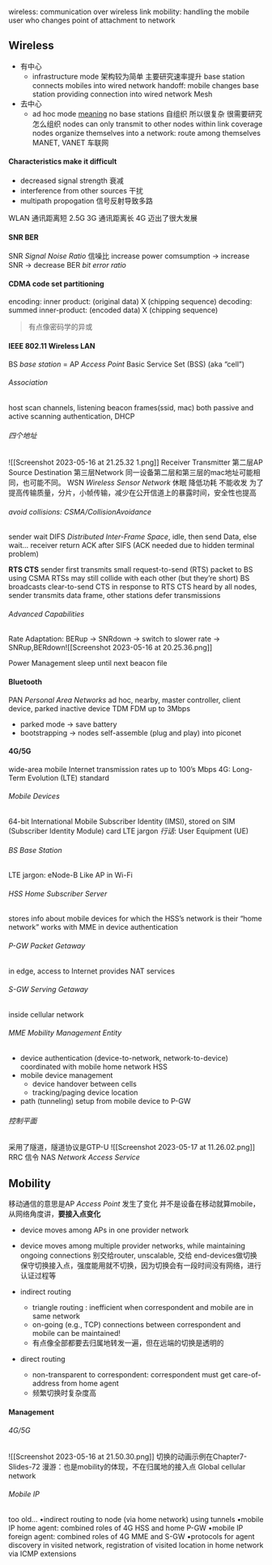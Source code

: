wireless: communication over wireless link
mobility: handling the mobile user who changes point of attachment to network

## Wireless
- 有中心
	- infrastructure mode 架构较为简单 主要研究速率提升
		base station connects mobiles into wired network
		handoff: mobile changes base station providing connection into wired network
		Mesh
- 去中心
	- ad hoc mode [meaning](https://en.wikipedia.org/wiki/Ad_hoc)
		no base stations 自组织 所以很复杂 很需要研究怎么组织
		nodes can only transmit to other nodes within link coverage
		nodes organize themselves into a network: route among themselves
		MANET, VANET 车联网

#### Characteristics make it difficult
- decreased signal strength 衰减
- interference from other sources 干扰
- multipath propogation 信号反射导致多路

WLAN 通讯距离短
2.5G 3G 通讯距离长
4G 迈出了很大发展

#### SNR BER
SNR *Signal Noise Ratio* 信噪比
increase power comsumption -> increase SNR -> decrease BER *bit error ratio*

#### CDMA code set partitioning
encoding: inner product: (original data) X (chipping sequence)
decoding: summed inner-product: (encoded data) X (chipping sequence)
> 有点像密码学的异或

#### IEEE 802.11 Wireless LAN
BS *base station* = AP *Access Point*
Basic Service Set (BSS) (aka “cell”)

###### Association
host scan channels, listening beacon frames(ssid, mac)
both passive and active scanning
authentication, DHCP

###### 四个地址
![[Screenshot 2023-05-16 at 21.25.32 1.png]]
Receiver Transmitter 第二层AP
Source Destination 第三层Network
同一设备第二层和第三层的mac地址可能相同，也可能不同。
WSN *Wireless Sensor Network* 休眠 降低功耗 不能收发
为了提高传输质量，分片，小帧传输，减少在公开信道上的暴露时间，安全性也提高

###### avoid collisions: CSMA/CollisionAvoidance
sender wait DIFS *Distributed Inter-Frame Space*, idle, then send Data, else wait...
receiver return ACK after SIFS (ACK needed due to hidden terminal problem)

**RTS CTS**
sender first transmits small request-to-send (RTS) packet to BS using CSMA
RTSs may still collide with each other (but they’re short)
BS broadcasts clear-to-send CTS in response to RTS
CTS heard by all nodes, sender transmits data frame, other stations defer transmissions

###### Advanced Capabilities
Rate Adaptation: BERup -> SNRdown -> switch to slower rate -> SNRup,BERdown![[Screenshot 2023-05-16 at 20.25.36.png]]

Power Management
sleep until next beacon file

#### Bluetooth 
PAN *Personal Area Networks*
ad hoc, nearby, master controller, client device, parked inactive device
TDM FDM up to 3Mbps
- parked mode -> save battery
- bootstrapping -> nodes self-assemble (plug and play) into piconet

#### 4G/5G
wide-area mobile Internet
transmission rates up to 100’s Mbps
4G: Long-Term Evolution (LTE) standard
###### Mobile Devices
64-bit International Mobile Subscriber Identity (IMSI), stored on SIM (Subscriber Identity Module) card
LTE jargon *行话*: User Equipment (UE)
###### BS *Base Station*
LTE jargon: eNode-B
Like AP in Wi-Fi
###### HSS *Home Subscriber Server*
stores info about mobile devices for which the HSS’s network is their “home network”
works with MME in device authentication
###### P-GW *Packet Getaway* 
in edge, access to Internet
provides NAT services
###### S-GW *Serving Getaway*
inside cellular network
###### MME *Mobility Management Entity*
- device authentication (device-to-network, network-to-device) coordinated with mobile home network HSS
- mobile device management
	- device handover between cells
	- tracking/paging device location
- path (tunneling) setup from mobile device to P-GW

###### 控制平面
采用了隧道，隧道协议是GTP-U
![[Screenshot 2023-05-17 at 11.26.02.png]]
RRC 信令
NAS *Network Access Service*


## Mobility
移动通信的意思是AP *Access Point* 发生了变化
并不是设备在移动就算mobile，从网络角度讲，**要接入点变化**
- device moves among APs in one provider network
- device moves among multiple provider networks, while maintaining ongoing connections
别交给router, unscalable, 交给 end-devices做切换
保守切换接入点，强度能用就不切换，因为切换会有一段时间没有网络，进行认证过程等

- indirect routing
	- triangle routing : inefficient when correspondent and mobile are in same network
	- on-going (e.g., TCP) connections between correspondent and mobile can be maintained!
	- 有点像全部都要去归属地转发一遍，但在远端的切换是透明的
- direct routing
	- non-transparent to correspondent: correspondent must get care-of-address from home agent
	- 频繁切换时复杂度高

#### Management
###### 4G/5G
![[Screenshot 2023-05-16 at 21.50.30.png]]
切换的动画示例在Chapter7-Slides-72
漫游：也是mobility的体现，不在归属地的接入点
Global cellular network

###### Mobile IP 
too old...
•indirect routing to node (via home network) using tunnels
•mobile IP home agent: combined roles of 4G HSS and home P-GW
•mobile IP foreign agent: combined roles of 4G MME and S-GW
•protocols for agent discovery in visited network, registration of visited location in home network via ICMP extensions
